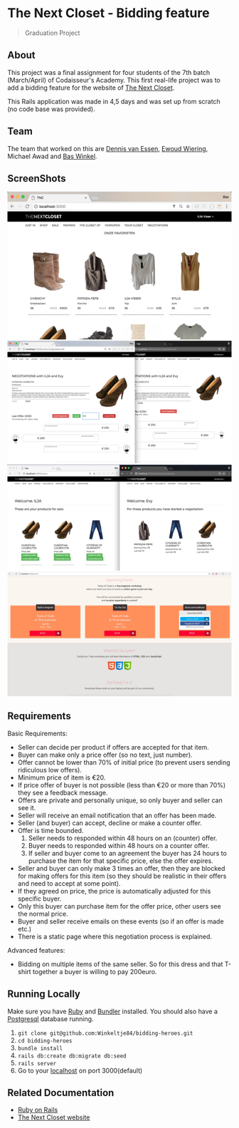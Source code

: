 # The Next Closet - Bidding feature
> Graduation Project

## About
This project was a final assignment for four students of the 7th batch (March/April) of Codaisseur's Academy. This first real-life project was to add a bidding feature for the website of [The Next Closet](https://thenextcloset.com/).

This Rails application was made in 4,5 days and was set up from scratch (no code base was provided).

## Team
The team that worked on this are
[Dennis van Essen](https://github.com/Dvessen83), [Ewoud Wiering](https://github.com/ewoudtm), Michael Awad and [Bas Winkel](https://github.com/Winkeltje84).

## ScreenShots

[![](https://github.com/Winkeltje84/bidding-heroes/blob/readme/app/assets/images/screenshots/screenshot-home.png?raw=true)](/assets/images/screenshots/screenshot-home.png?raw=true)
[![](https://github.com/Winkeltje84/bidding-heroes/blob/readme/app/assets/images/screenshots/screenshot-negotiation.png?raw=true)](/assets/images/screenshots/screenshot-negotiation.png?raw=true)
[![](https://github.com/Winkeltje84/bidding-heroes/blob/readme/app/assets/images/screenshots/screenshot-overviews.png?raw=true)](/assets/images/screenshots/screenshot-overviews.png?raw=true)
[![](https://github.com/Winkeltje84/toc_bears/blob/readme/app/assets/images/screenshots/toc1.jpeg?raw=true)](/assets/images/screenshots/toc1.jpeg?raw=true)

## Requirements
Basic Requirements:
- Seller can decide per product if offers are accepted for that item.
- Buyer can make only a price offer (so no text, just number).
- Offer cannot be lower than 70% of initial price (to prevent users sending ridiculous low offers).
- Minimum price of item is €20.
- If price offer of buyer is not possible (less than €20 or more than 70%) they see a feedback message.
- Offers are private and personally unique, so only buyer and seller can see it.
- Seller will receive an email notification that an offer has been made.
- Seller (and buyer) can accept, decline or make a counter offer.
- Offer is time bounded.
  1. Seller needs to responded within 48 hours on an (counter) offer.
  2. Buyer needs to responded within 48 hours on a counter offer.
  3. If seller and buyer come to an agreement the buyer has 24 hours to purchase the item for that specific price, else the offer expires.
- Seller and buyer can only make 3 times an offer, then they are blocked for making offers for this item (so they should be realistic in their offers and need to accept at some point).
- If they agreed on price, the price is automatically adjusted for this specific buyer.
- Only this buyer can purchase item for the offer price, other users see the normal price.
- Buyer and seller receive emails on these events (so if an offer is made etc.)
- There is a static page where this negotiation process is explained.

Advanced features:
- Bidding on multiple items of the same seller. So for this dress and that T-shirt together a buyer is willing to pay 200euro.


## Running Locally
Make sure you have [Ruby](https://www.ruby-lang.org/en/) and [Bundler](http://bundler.io/) installed.
You should also have a [Postgresql](https://www.postgresql.org/) database running.

  1. `git clone git@github.com:Winkeltje84/bidding-heroes.git`
  2. `cd bidding-heroes`
  3. `bundle install`
  4. `rails db:create db:migrate db:seed`
  5. `rails server`
  6. Go to your [localhost](http://localhost:3000) on port 3000(default)

## Related Documentation
  * [Ruby on Rails](http://rubyonrails.org/)
  * [The Next Closet website](https://thenextcloset.com/)
